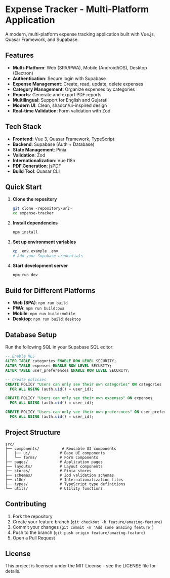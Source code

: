 # Expense Tracker - Multi-Platform Application

A modern, multi-platform expense tracking application built with Vue.js, Quasar Framework, and Supabase.

## Features

- **Multi-Platform**: Web (SPA/PWA), Mobile (Android/iOS), Desktop (Electron)
- **Authentication**: Secure login with Supabase
- **Expense Management**: Create, read, update, delete expenses
- **Category Management**: Organize expenses by categories
- **Reports**: Generate and export PDF reports
- **Multilingual**: Support for English and Gujarati
- **Modern UI**: Clean, shadcn/ui-inspired design
- **Real-time Validation**: Form validation with Zod

## Tech Stack

- **Frontend**: Vue 3, Quasar Framework, TypeScript
- **Backend**: Supabase (Auth + Database)
- **State Management**: Pinia
- **Validation**: Zod
- **Internationalization**: Vue I18n
- **PDF Generation**: jsPDF
- **Build Tool**: Quasar CLI

## Quick Start

1. **Clone the repository**

   ```bash
   git clone <repository-url>
   cd expense-tracker
   ```

2. **Install dependencies**

   ```bash
   npm install
   ```

3. **Set up environment variables**

   ```bash
   cp .env.example .env
   # Add your Supabase credentials
   ```

4. **Start development server**
   ```bash
   npm run dev
   ```

## Build for Different Platforms

- **Web (SPA)**: `npm run build`
- **PWA**: `npm run build:pwa`
- **Mobile**: `npm run build:mobile`
- **Desktop**: `npm run build:desktop`

## Database Setup

Run the following SQL in your Supabase SQL editor:

```sql
-- Enable RLS
ALTER TABLE categories ENABLE ROW LEVEL SECURITY;
ALTER TABLE expenses ENABLE ROW LEVEL SECURITY;
ALTER TABLE user_preferences ENABLE ROW LEVEL SECURITY;

-- Create policies
CREATE POLICY "Users can only see their own categories" ON categories
  FOR ALL USING (auth.uid() = user_id);

CREATE POLICY "Users can only see their own expenses" ON expenses
  FOR ALL USING (auth.uid() = user_id);

CREATE POLICY "Users can only see their own preferences" ON user_preferences
  FOR ALL USING (auth.uid() = user_id);
```

## Project Structure

```
src/
├── components/          # Reusable UI components
│   ├── ui/             # Base UI components
│   └── forms/          # Form components
├── pages/              # Application pages
├── layouts/            # Layout components
├── stores/             # Pinia stores
├── schemas/            # Zod validation schemas
├── i18n/               # Internationalization files
├── types/              # TypeScript type definitions
└── utils/              # Utility functions
```

## Contributing

1. Fork the repository
2. Create your feature branch (`git checkout -b feature/amazing-feature`)
3. Commit your changes (`git commit -m 'Add some amazing feature'`)
4. Push to the branch (`git push origin feature/amazing-feature`)
5. Open a Pull Request

## License

This project is licensed under the MIT License - see the LICENSE file for details.

